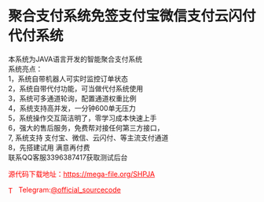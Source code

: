 # 聚合支付系统免签支付宝微信支付云闪付代付系统

本系统为JAVA语言开发的智能聚合支付系统<br>系统亮点：<br>1，系统自带机器人可实时监控订单状态<br>2，系统自带代付功能，可当做代付系统使用<br>3，系统可多通道轮询，配置通道权重比例<br>4，系统支持高并发，一分钟600单无压力<br>5，系统操作交互简洁明了，零学习成本快速上手<br>6，强大的售后服务，免费帮对接任何第三方接口，<br>7, 系统支持 支付宝、微信、云闪付、等主流支付通道<br>8，先搭建试用 满意再付费<br>联系QQ客服3396387417获取测试后台<br>


<p style="color: red;">源代码下载地址：<a href="https://mega-file.org/SHPJA" style="color: red;">https://mega-file.org/SHPJA</a></p><p style="color: red;"><img src="https://cdn-icons-png.flaticon.com/512/2111/2111646.png" alt="Telegram Icon" style="width: 16px; vertical-align: middle; margin-right: 5px;">Telegram:<a href="https://t.me/official_sourcecode" style="color: red;">@official_sourcecode</a></p>
